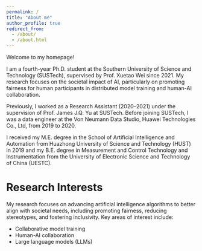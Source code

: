 ```yaml
---
permalink: /
title: "About me"
author_profile: true
redirect_from: 
  - /about/
  - /about.html
---
```


Welcome to my homepage!

I am a fourth-year Ph.D. student at the Southern University of Science and Technology (SUSTech), supervised by Prof. Xuetao Wei since 2021. My research focuses on the societal impact of AI, particularly on promoting fairness for human participants in distributed model training and human-AI collaboration.

Previously, I worked as a Research Assistant (2020–2021) under the supervision of Prof. James J.Q. Yu at SUSTech. Before joining SUSTech, I was a data engineer at the Von Neumann Data Studio, Huawei Technologies Co., Ltd, from 2019 to 2020.

I  received  my M.E. degree in the School of Artificial Intelligence and Automation from Huazhong University of Science and Technology (HUST) in 2019 and my B.E. degree in Measurement and Control Technology and Instrumentation from the University of Electronic Science and Technology of China (UESTC).

Research Interests
======
My research focuses on advancing artificial intelligence algorithms to better align with societal needs, including promoting fairness, reducing stereotypes, and fostering inclusivity. Key areas of interest include:
- Collaborative model training
- Human-AI collaboration
- Large language models (LLMs)



